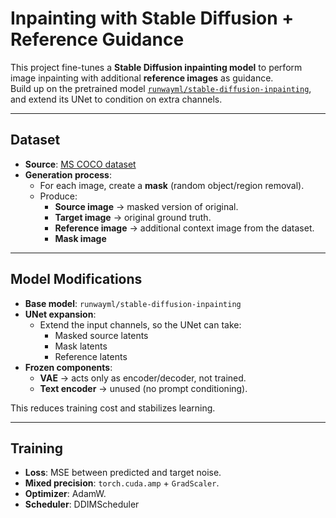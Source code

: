 # Inpainting with Stable Diffusion + Reference Guidance

This project fine-tunes a **Stable Diffusion inpainting model** to perform image inpainting with additional **reference images** as guidance.  
Build up on the pretrained model [`runwayml/stable-diffusion-inpainting`](https://huggingface.co/runwayml/stable-diffusion-inpainting), and extend its UNet to condition on extra channels.

---

## Dataset

- **Source**: [MS COCO dataset](https://cocodataset.org/#home)  
- **Generation process**:
  - For each image, create a **mask** (random object/region removal).  
  - Produce:
    - **Source image** → masked version of original.  
    - **Target image** → original ground truth.  
    - **Reference image** → additional context image from the dataset.
    - **Mask image**

---

## Model Modifications

- **Base model**: `runwayml/stable-diffusion-inpainting`  
- **UNet expansion**:  
  - Extend the input channels, so the UNet can take:
    - Masked source latents  
    - Mask latents  
    - Reference latents  
- **Frozen components**:
  - **VAE** → acts only as encoder/decoder, not trained.  
  - **Text encoder** → unused (no prompt conditioning).  

This reduces training cost and stabilizes learning.

---

## Training

- **Loss**: MSE between predicted and target noise.  
- **Mixed precision**: `torch.cuda.amp` + `GradScaler`.  
- **Optimizer**: AdamW.  
- **Scheduler**: DDIMScheduler
  
